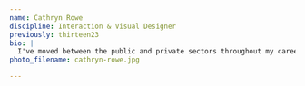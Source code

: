 ```yaml
---
name: Cathryn Rowe
discipline: Interaction & Visual Designer
previously: thirteen23
bio: |
  I've moved between the public and private sectors throughout my career, designing user experiences for non-profits, Fortune 500 companies, and local start-ups. My expertise is in improving complex, large-scale systems and software. I joined the Fellows for the opportunity to collaborate with City staff to create more intuitive, accessible experiences that help to serve and inform the public.
photo_filename: cathryn-rowe.jpg

---
```

